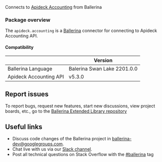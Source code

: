 
Connects to [Apideck Accounting](https://docs.apideck.com/apis/accounting/reference) from Ballerina

### Package overview

The `apideck.accounting` is a [Ballerina](https://ballerina.io/) connector for connecting to Apideck Accounting API.

#### Compatibility
|                        | Version                  |
|------------------------|--------------------------|
| Ballerina Language     | Balerina Swan Lake 2201.0.0|
| Apideck Accounting API | v5.3.0                   |

## Report issues
To report bugs, request new features, start new discussions, view project boards, etc., go to the [Ballerina Extended Library repository](https://github.com/ballerina-platform/ballerina-extended-library)

## Useful links
- Discuss code changes of the Ballerina project in [ballerina-dev@googlegroups.com](mailto:ballerina-dev@googlegroups.com).
- Chat live with us via our [Slack channel](https://ballerina.io/community/slack/).
- Post all technical questions on Stack Overflow with the [#ballerina](https://stackoverflow.com/questions/tagged/ballerina) tag
